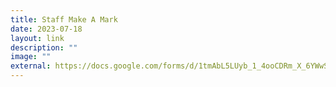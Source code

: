 ```yaml
---
title: Staff Make A Mark
date: 2023-07-18
layout: link
description: ""
image: ""
external: https://docs.google.com/forms/d/1tmAbL5LUyb_1_4ooCDRm_X_6YWwSav_RKz5nWxkkxBo/edit?usp=drivesdk
---
```

